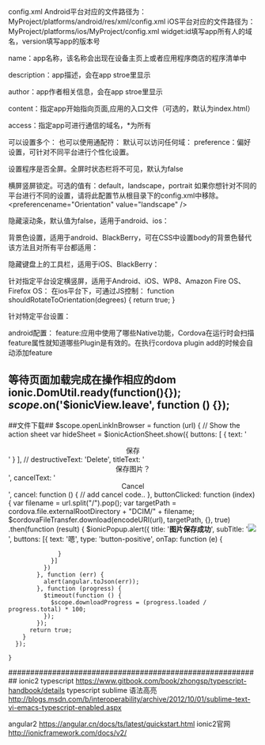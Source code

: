 config.xml
Android平台对应的文件路径为：MyProject/platforms/android/res/xml/config.xml
iOS平台对应的文件路径为：MyProject/platforms/ios/MyProject/config.xml
widget:id填写app所有人的域名，version填写app的版本号

name：app名称，该名称会出现在设备主页上或者应用程序商店的程序清单中

description：app描述，会在app stroe里显示

author：app作者相关信息，会在app stroe里显示

content：指定app开始指向页面,应用的入口文件（可选的，默认为index.html）

access：指定app可进行通信的域名，*为所有

可以设置多个： 
<access origin="http://example.com"/> 
<access origin="http://foobar.example.com"/> 
也可以使用通配符： 
<access origin="http://*.example.com"/> 
默认可以访问任何域： 
<access origin="*"/>
preference：偏好设置，可针对不同平台进行个性化设置。

设置程序是否全屏。全屏时状态栏将不可见，默认为false
<preference name="Fullscreen" value="true" />

横屏竖屏锁定。可选的值有：default，landscape，portrait
如果你想针对不同的平台进行不同的设置，请将此配置节从根目录下的config.xml中移除。
<preferencename="Orientation" value="landscape" />

隐藏滚动条，默认值为false，适用于android、ios：
<preference name="DisallowOverscroll" value="true"/>

背景色设置，适用于android、BlackBerry，可在CSS中设置body的背景色替代该方法且对所有平台都适用：
<preference name="BackgroundColor" value="0xff0000ff"/>

隐藏键盘上的工具栏，适用于iOS、BlackBerry：
<preference name="HideKeyboardFormAccessoryBar" value="true"/>

针对指定平台设定横竖屏，适用于Android、iOS、WP8、Amazon Fire OS、Firefox OS：
<platform name="android">
     <preference name="Orientation" value="sensorLandscape" />
</platform>
在ios平台下，可通过JS控制：
function shouldRotateToOrientation(degrees) {
     return true;
}

针对特定平台设置：
<platform name="android">
      <preference name="Fullscreen" value="true" />
</platform>

android配置：
<preference name="KeepRunning" value="false"/>
<preference name="LoadUrlTimeoutValue" value="10000"/>
<preference name="SplashScreen" value="mySplash"/>
<preference name="SplashScreenDelay" value="10000"/>
<preference name="InAppBrowserStorageEnabled" value="true"/>
<preference name="LoadingDialog" value="My Title,My Message"/>
<preference name="LoadingPageDialog" value="My Title,My Message"/>
<preference name="ErrorUrl" value="myErrorPage.html"/>
<preference name="ShowTitle" value="true"/>
<preference name="LogLevel" value="VERBOSE"/>
<preference name="AndroidLaunchMode" value="singleTop"/>
feature:应用中使用了哪些Native功能，Cordova在运行时会扫描feature属性就知道哪些Plugin是有效的。在执行cordova plugin add的时候会自动添加feature

等待页面加载完成在操作相应的dom
ionic.DomUtil.ready(function(){});
$scope.$on('$ionicView.leave', function () {});
----------------------------------------
 ##文件下载##
    $scope.openLinkInBrowser = function (url) {
      // Show the action sheet
      var hideSheet = $ionicActionSheet.show({
        buttons: [
          { text: '<center>保存</center>' }
        ],
        // destructiveText: 'Delete',
        titleText: '<center>保存图片？</center>',
        cancelText: '<center>Cancel</center>',
        cancel: function () {
          // add cancel code..
        },
        buttonClicked: function (index) {
          var filename = url.split("/").pop();
          var targetPath = cordova.file.externalRootDirectory + "DCIM/" + filename;
          $cordovaFileTransfer.download(encodeURI(url), targetPath, {}, true)
            .then(function (result) {
              $ionicPopup.alert({
                title: '<b>图片保存成功</b>',
                subTitle: '<img src="img/hh.png">',
                buttons: [{
                  text: '嗯',
                  type: 'button-positive',
                  onTap: function (e) {

                  }
                }]
              })
            }, function (err) {
              alert(angular.toJson(err));
            }, function (progress) {
              $timeout(function () {
                $scope.downloadProgress = (progress.loaded / progress.total) * 100;
              });
            });
          return true;
        }
      });

    }
##########################################################
ionic2
typescript https://www.gitbook.com/book/zhongsp/typescript-handbook/details
typescript sublime 语法高亮 http://blogs.msdn.com/b/interoperability/archive/2012/10/01/sublime-text-vi-emacs-typescript-enabled.aspx

angular2  https://angular.cn/docs/ts/latest/quickstart.html
ionic2官网 http://ionicframework.com/docs/v2/
